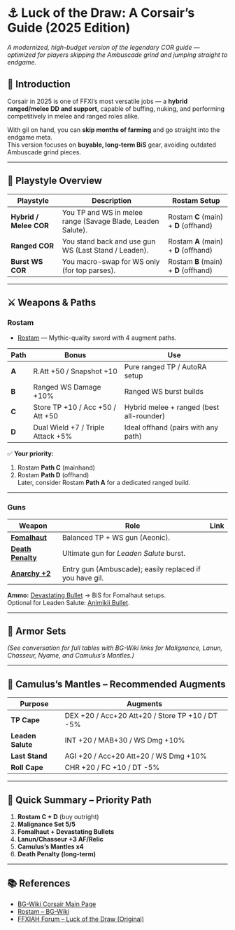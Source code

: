 # ⚓ Luck of the Draw: A Corsair’s Guide (2025 Edition)

*A modernized, high-budget version of the legendary COR guide — optimized for players skipping the Ambuscade grind and jumping straight to endgame.*

## 🧭 Introduction
Corsair in 2025 is one of FFXI’s most versatile jobs — a **hybrid ranged/melee DD and support**, capable of buffing, nuking, and performing competitively in melee and ranged roles alike.

With gil on hand, you can **skip months of farming** and go straight into the endgame meta.  
This version focuses on **buyable, long-term BiS** gear, avoiding outdated Ambuscade grind pieces.

---

## 🎯 Playstyle Overview

| Playstyle | Description | Rostam Setup |
|------------|--------------|---------------|
| **Hybrid / Melee COR** | You TP and WS in melee range (Savage Blade, Leaden Salute). | Rostam **C** (main) + **D** (offhand) |
| **Ranged COR** | You stand back and use gun WS (Last Stand / Leaden). | Rostam **A** (main) + **D** (offhand) |
| **Burst WS COR** | You macro-swap for WS only (for top parses). | Rostam **B** (main) + **D** (offhand) |

---

## ⚔️ Weapons & Paths

### Rostam
- [Rostam](https://www.bg-wiki.com/ffxi/Rostam) — Mythic-quality sword with 4 augment paths.

| Path | Bonus | Use |
|------|--------|-----|
| **A** | R.Att +50 / Snapshot +10 | Pure ranged TP / AutoRA setup |
| **B** | Ranged WS Damage +10% | Ranged WS burst builds |
| **C** | Store TP +10 / Acc +50 / Att +50 | Hybrid melee + ranged (best all-rounder) |
| **D** | Dual Wield +7 / Triple Attack +5% | Ideal offhand (pairs with any path) |

✅ **Your priority:**  
1. Rostam **Path C** (mainhand)  
2. Rostam **Path D** (offhand)  
Later, consider Rostam **Path A** for a dedicated ranged build.

---

### Guns

| Weapon | Role | Link |
|--------|------|------|
| **[Fomalhaut](https://www.bg-wiki.com/ffxi/Fomalhaut)** | Balanced TP + WS gun (Aeonic). |
| **[Death Penalty](https://www.bg-wiki.com/ffxi/Death_Penalty)** | Ultimate gun for *Leaden Salute* burst. |
| **[Anarchy +2](https://www.bg-wiki.com/ffxi/Anarchy_%2B2)** | Entry gun (Ambuscade); easily replaced if you have gil. |

**Ammo:** [Devastating Bullet](https://www.bg-wiki.com/ffxi/Devastating_Bullet) → BiS for Fomalhaut setups.  
Optional for Leaden Salute: [Animikii Bullet](https://www.bg-wiki.com/ffxi/Animikii_Bullet).

---

## 🧱 Armor Sets
*(See conversation for full tables with BG-Wiki links for Malignance, Lanun, Chasseur, Nyame, and Camulus’s Mantles.)*

---

## 🧩 Camulus’s Mantles – Recommended Augments

| Purpose | Augments |
|----------|-----------|
| **TP Cape** | DEX +20 / Acc+20 Att+20 / Store TP +10 / DT -5% |
| **Leaden Salute** | INT +20 / MAB+30 / WS Dmg +10% |
| **Last Stand** | AGI +20 / Acc+20 Att+20 / WS Dmg +10% |
| **Roll Cape** | CHR +20 / FC +10 / DT -5% |

---

## 🧠 Quick Summary – Priority Path

1. **Rostam C + D** (buy outright)
2. **Malignance Set 5/5**
3. **Fomalhaut + Devastating Bullets**
4. **Lanun/Chasseur +3 AF/Relic**
5. **Camulus’s Mantles x4**
6. **Death Penalty (long-term)**

---

## 📚 References
- [BG-Wiki Corsair Main Page](https://www.bg-wiki.com/ffxi/Corsair)
- [Rostam – BG-Wiki](https://www.bg-wiki.com/ffxi/Rostam)
- [FFXIAH Forum – Luck of the Draw (Original)](https://www.ffxiah.com/forum/topic/52018/luck-of-the-draw-a-corsairs-guide-new)
